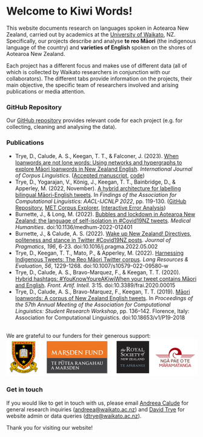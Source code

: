 # Welcome to Kiwi Words!

This website documents research on languages spoken in Aotearoa New Zealand, carried out by academics at the [University of Waikato](https://www.waikato.ac.nz/), NZ. Specifically, our projects describe and analyse **te reo Māori** (the indigenous language of the country) and **varieties of English** spoken on the shores of Aotearoa New Zealand.

Each project has a different focus and makes use of different data (all of which is collected by Waikato researchers in conjunction with our collaborators). The different tabs provide information on the projects, their main objective, the specific team of researchers involved and arising publications or media attention.

### GitHub Repository

Our [GitHub repository](https://github.com/Waikato/kiwiwords/) provides relevant code for each project (e.g. for collecting, cleaning and analysing the data).

### Publications

- Trye, D., Calude, A. S., Keegan, T. T., & Falconer, J. (2023). [When loanwords are not lone words: Using networks and hypergraphs to explore Māori loanwords in New Zealand English](https://www.jbe-platform.com/content/journals/10.1075/ijcl.21124.try). *International Journal of Corpus Linguistics*. ([Accepted manuscript](pics/IJCL_am.pdf), [code](https://github.com/Waikato/kiwiwords/tree/master/loanword_networks))
- Trye, D., Yogarajan, V., König, J., Keegan, T. T., Bainbridge, D., & Apperley, M. (2022, November). [A hybrid architecture for labelling bilingual Māori-English tweets](https://www.dropbox.com/s/7n1t2urmsjynx3i/findings.pdf?dl=0). In *Findings of the Association for Computational Linguistics: AACL-IJCNLP 2022*, pp. 119-130. ([GitHub Repository](https://github.com/bilingual-MET/hybrid), [MET Corpus Explorer](https://bilingual-met.github.io/hybrid), [Interactive Error Analysis](https://bilingual-met.github.io/hybrid/sample))
- Burnette, J., & Long, M. (2022). [Bubbles and lockdown in Aotearoa New Zealand: the language of self-isolation in #Covid19NZ tweets](https://mh.bmj.com/content/early/2022/07/27/medhum-2022-012401). *Medical Humanities*. doi:10.1136/medhum-2022-012401
- Burnette, J., & Calude, A. S. (2022). [Wake up New Zealand! Directives, politeness and stance in Twitter #Covid19NZ posts](https://www.sciencedirect.com/science/article/abs/pii/S0378216622001266). *Journal of Pragmatics*, *196*, 6-23. doi:10.1016/j.pragma.2022.05.002
- Trye, D., Keegan, T. T., Mato, P., & Apperley, M. (2022). [Harnessing Indigenous Tweets: The Reo Māori Twitter corpus](https://link.springer.com/article/10.1007/s10579-022-09580-w). *Lang Resources & Evaluation*, *56*, 1229-1268. doi:10.1007/s10579-022-09580-w
- Trye, D., Calude, A. S., Bravo-Marquez, F., & Keegan, T. T. (2020). [Hybrid hashtags: #YouKnowYoureAKiwiWhen your tweet contains Māori and English](https://www.frontiersin.org/articles/10.3389/frai.2020.00015/full). *Front. Artif. Intell.* 3:15. doi:10.3389/frai.2020.00015
- Trye, D., Calude, A. S., Bravo-Marquez, F., Keegan, T. T. (2019). [Māori loanwords: A corpus of New Zealand English tweets](https://www.aclweb.org/anthology/P19-2018/). In *Proceedings of the 57th Annual Meeting of the Association for Computational Linguistics: Student Research Workshop*, pp. 136–142. Florence, Italy: Association for Computational Linguistics. doi:10.18653/v1/P19-2018 

<br>We are grateful to our funders for their generous support:<br>
<img src="pics/logos_new.png" alt="The University of Waikato, Marsden Fund, Royal Society of New Zealand, Ngā Pae o te Māramatanga"/>

### Get in touch

If you would like to get in touch with us, please email [Andreea Calude](https://www.calude.net/andreea/) for general research inquiries (andreea@waikato.ac.nz) and [David Trye](https://www.cs.waikato.ac.nz/~dgt12/) for website admin or data queries (dtrye@waikato.ac.nz).

Thank you for visiting our website!
